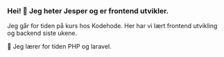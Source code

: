 ### Hei! 👋 Jeg heter Jesper og er frontend utvikler.

Jeg går for tiden på kurs hos Kodehode.
Her har vi lært frontend utvikling og backend siste ukene.

🌱 Jeg lærer for tiden PHP og laravel.
<!--
**JesperKoder/JesperKoder** is a ✨ _special_ ✨ repository because its `README.md` (this file) appears on your GitHub profile.

Here are some ideas to get you started:

- 🔭 I’m currently working on ...
- 🌱 I’m currently learning ...
- 👯 I’m looking to collaborate on ...
- 🤔 I’m looking for help with ...
- 💬 Ask me about ...
- 📫 How to reach me: ...
- 😄 Pronouns: ...
- ⚡ Fun fact: ...
-->
